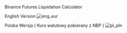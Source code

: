 Binance Futures Liquidation Calculator

English Version
![eng_eur](https://user-images.githubusercontent.com/97523302/156445043-f1b0127c-9d86-4362-9dbf-3370f160f726.png)

Polska Wersja ( Kurs walutowy pobierany z NBP )
![pl_pln](https://user-images.githubusercontent.com/97523302/156445144-96f9d3e8-3ffe-4084-b36e-829e87ab8c08.png)
